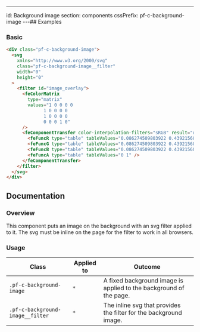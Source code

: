 ---
id: Background image
section: components
cssPrefix: pf-c-background-image
---## Examples

### Basic

```html isFullscreen
<div class="pf-c-background-image">
  <svg
    xmlns="http://www.w3.org/2000/svg"
    class="pf-c-background-image__filter"
    width="0"
    height="0"
  >
    <filter id="image_overlay">
      <feColorMatrix
        type="matrix"
        values="1 0 0 0 0
              1 0 0 0 0
              1 0 0 0 0
              0 0 0 1 0"
      />
      <feComponentTransfer color-interpolation-filters="sRGB" result="duotone">
        <feFuncR type="table" tableValues="0.086274509803922 0.43921568627451" />
        <feFuncG type="table" tableValues="0.086274509803922 0.43921568627451" />
        <feFuncB type="table" tableValues="0.086274509803922 0.43921568627451" />
        <feFuncA type="table" tableValues="0 1" />
      </feComponentTransfer>
    </filter>
  </svg>
</div>

```

## Documentation

### Overview

This component puts an image on the background with an svg filter applied to it. The svg must be inline on the page for the filter to work in all browsers.

### Usage

| Class                            | Applied to | Outcome                                                            |
| -------------------------------- | ---------- | ------------------------------------------------------------------ |
| `.pf-c-background-image`         | `*`        | A fixed background image is applied to the background of the page. |
| `.pf-c-background-image__filter` | `*`        | The inline svg that provides the filter for the background image.  |
